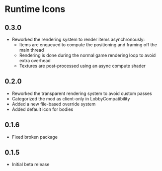 # Runtime Icons

## 0.3.0
- Reworked the rendering system to render items asynchronously:
  - Items are enqueued to compute the positioning and framing off the main thread
  - Rendering is done during the normal game rendering loop to avoid extra overhead
  - Textures are post-processed using an async compute shader

## 0.2.0
- Reworked the transparent rendering system to avoid custom passes
- Categorized the mod as client-only in LobbyCompatibility
- Added a new file-based override system
- Added default icon for bodies

## 0.1.6
- Fixed broken package

## 0.1.5
- Initial beta release
